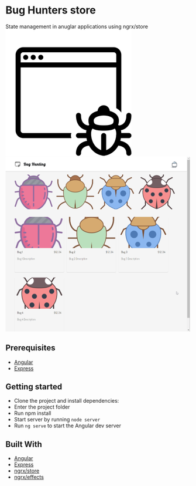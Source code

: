 # Bug Hunters store
State management in anuglar applications using ngrx/store
![Bug Hunters Logo](/src/assets/images/logo.png)
![Preview](/src/assets/images/screencapture.png)

## Prerequisites
- [Angular](https://angular.io)
- [Express](https://expressjs.com/)


## Getting started
- Clone the project and install dependencies:
- Enter the project folder
- Run npm install
- Start server by running `node server`
- Run `ng serve` to start the Angular dev server


## Built With

* [Angular](https://angular.io)
* [Express](https://expressjs.com/)
* [ngrx/store](https://ngrx.io/guide/store)
* [ngrx/effects](https://ngrx.io/guide/effects)
